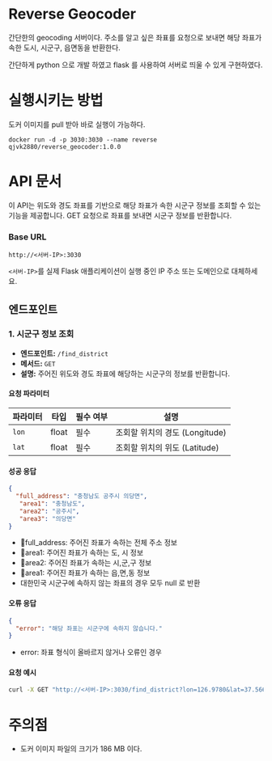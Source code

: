 # Reverse Geocoder 
간단한의 geocoding 서버이다. 주소를 알고 싶은 좌표를 요청으로 보내면 해당 좌표가 속한 도시, 시군구, 읍면동을 반환한다.

간단하게 python 으로 개발 하였고 flask 를 사용하여 서버로 띄울 수 있게 구현하였다.

# 실행시키는 방법
도커 이미지를 pull 받아 바로 실행이 가능하다.
```
docker run -d -p 3030:3030 --name reverse qjvk2880/reverse_geocoder:1.0.0
```

# API 문서
이 API는 위도와 경도 좌표를 기반으로 해당 좌표가 속한 시군구 정보를 조회할 수 있는 기능을 제공합니다. GET 요청으로 좌표를 보내면 시군구 정보를 반환합니다.
### Base URL
`http://<서버-IP>:3030`

`<서버-IP>`를 실제 Flask 애플리케이션이 실행 중인 IP 주소 또는 도메인으로 대체하세요.

## 엔드포인트

### 1. 시군구 정보 조회

- **엔드포인트:** `/find_district`
- **메서드:** `GET`
- **설명:** 주어진 위도와 경도 좌표에 해당하는 시군구의 정보를 반환합니다.

#### 요청 파라미터

| 파라미터 | 타입   | 필수 여부 | 설명                                |
|----------|--------|-----------|-------------------------------------|
| `lon`    | float  | 필수      | 조회할 위치의 경도 (Longitude)      |
| `lat`    | float  | 필수      | 조회할 위치의 위도 (Latitude)       |

#### 성공 응답

```json
{
  "full_address": "충청남도 공주시 의당면",
   "area1": "충청남도",
   "area2": "공주시",
   "area3": "의당면"
}
```

- full_address: 주어진 좌표가 속하는 전체 주소 정보
- area1: 주어진 좌표가 속하는 도, 시 정보
- area2: 주어진 좌표가 속하는 시,군,구 정보
- area1: 주어진 좌표가 속하는 읍,면,동 정보
- 대한민국 시군구에 속하지 않는 좌표의 경우 모두 null 로 반환

  
#### 오류 응답
```json
{
  "error": "해당 좌표는 시군구에 속하지 않습니다."
}
```
- error: 좌표 형식이 올바르지 않거나 오류인 경우

#### 요청 예시
```bash
curl -X GET "http://<서버-IP>:3030/find_district?lon=126.9780&lat=37.5665"
```

# 주의점
- 도커 이미지 파일의 크기가 186 MB 이다.
